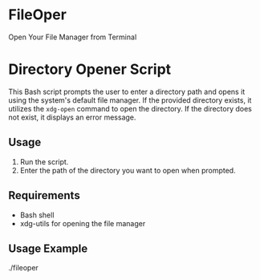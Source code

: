 # FileOper
Open Your File Manager from Terminal

# Directory Opener Script

This Bash script prompts the user to enter a directory path and opens it using the system's default file manager. If the provided directory exists, it utilizes the `xdg-open` command to open the directory. If the directory does not exist, it displays an error message.

## Usage
1. Run the script.
2. Enter the path of the directory you want to open when prompted.

## Requirements
- Bash shell
- xdg-utils for opening the file manager

## Usage Example
./fileoper

